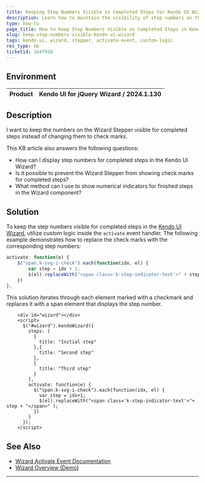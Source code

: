 ```yaml
---
title: Keeping Step Numbers Visible in Completed Steps for Kendo UI Wizard
description: Learn how to maintain the visibility of step numbers on the Kendo UI Wizard component for completed steps, using custom logic.
type: how-to
page_title: How to Keep Step Numbers Visible on Completed Steps in Kendo UI Wizard
slug: keep-step-numbers-visible-kendo-ui-wizard
tags: kendo-ui, wizard, stepper, activate-event, custom-logic
res_type: kb
ticketid: 1647918
---
```


## Environment

| Product | Kendo UI for jQuery Wizard / 2024.1.130 | 
| --- | --- |

## Description

I want to keep the numbers on the Wizard Stepper visible for completed steps instead of changing them to check marks. 

This KB article also answers the following questions:
- How can I display step numbers for completed steps in the Kendo UI Wizard?
- Is it possible to prevent the Wizard Stepper from showing check marks for completed steps?
- What method can I use to show numerical indicators for finished steps in the Wizard component?

## Solution

To keep the step numbers visible for completed steps in the [Kendo UI Wizard](https://docs.telerik.com/kendo-ui/api/javascript/ui/wizard/events/activate), utilize custom logic inside the `activate` event handler. The following example demonstrates how to replace the check marks with the corresponding step numbers:

```javascript
activate: function(e) {
    $("span.k-svg-i-check").each(function(idx, el) {
        var step = idx + 1;
        $(el).replaceWith("<span class='k-step-indicator-text'>" + step + "</span>" );
    })
},
```

This solution iterates through each element marked with a checkmark and replaces it with a span element that displays the step number. 

```dojo
    <div id="wizard"></div>
    <script>
      $("#wizard").kendoWizard({
        steps: [
          {
            title: "Initial step"
          },{
            title: "Second step"
          },
          {
            title: "Third step"
          }
        ],
        activate: function(e) {
          $("span.k-svg-i-check").each(function(idx, el) {
            var step = idx+1;
            $(el).replaceWith("<span class='k-step-indicator-text'>"+ step + "</span>" );
          })
        }
      });
    </script>
```

## See Also

- [Wizard Activate Event Documentation](https://docs.telerik.com/kendo-ui/api/javascript/ui/wizard/events/activate)
- [Wizard Overview (Demo)](https://demos.telerik.com/kendo-ui/wizard/index)

---
